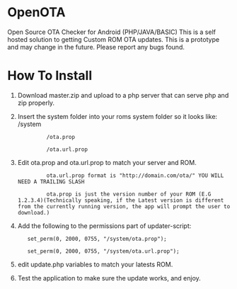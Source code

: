 OpenOTA
=======

Open Source OTA Checker for Android (PHP/JAVA/BASIC)
This is a self hosted solution to getting Custom ROM OTA updates. This is a prototype and may change in the future.
Please report any bugs found.

How To Install
===============
1. Download master.zip and upload to a php server that can serve php and zip properly.
2. Insert the system folder into your roms system folder so it looks like:
          /system

                /ota.prop
                
                /ota.url.prop
                
3. Edit ota.prop and ota.url.prop to match your server and ROM.

                ota.url.prop format is "http://domain.com/ota/" YOU WILL NEED A TRAILING SLASH
                
                ota.prop is just the version number of your ROM (E.G 1.2.3.4)(Technically speaking, if the Latest version is different from the currently running version, the app will prompt the user to download.)
4. Add the following to the permissions part of updater-script:

          set_perm(0, 2000, 0755, "/system/ota.prop");
          
          set_perm(0, 2000, 0755, "/system/ota.url.prop");
          
5. edit update.php variables to match your latests ROM.
6. Test the application to make sure the update works, and enjoy.

